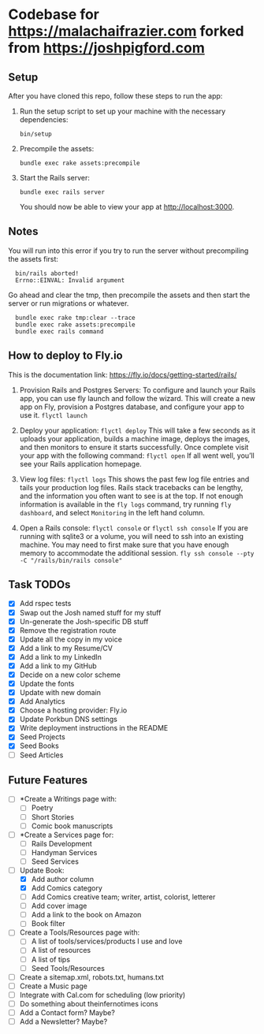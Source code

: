 # Codebase for https://malachaifrazier.com forked from https://joshpigford.com

## Setup

After you have cloned this repo, follow these steps to run the app:

1. Run the setup script to set up your machine with the necessary dependencies:

    ```
    bin/setup
    ```

2. Precompile the assets:

    ```
    bundle exec rake assets:precompile
    ```

3. Start the Rails server:

    ```
    bundle exec rails server
    ```

    You should now be able to view your app at <http://localhost:3000>.

## Notes
  You will run into this error if you try to run the server without precompiling the assets first:

  ```
    bin/rails aborted!
    Errno::EINVAL: Invalid argument
  ```

  Go ahead and clear the tmp, then precompile the assets and then start the server or run migrations or whatever.

  ```
    bundle exec rake tmp:clear --trace
    bundle exec rake assets:precompile
    bundle exec rails command
  ```

## How to deploy to Fly.io
  This is the documentation link: https://fly.io/docs/getting-started/rails/

  1. Provision Rails and Postgres Servers:
    To configure and launch your Rails app, you can use fly launch and follow the wizard. This will create a new app on Fly, provision a Postgres database, and configure your app to use it.
    ```
    flyctl launch
    ```

  2. Deploy your application:
    ```
    flyctl deploy
    ```
    This will take a few seconds as it uploads your application, builds a machine image, deploys the images, and then monitors to ensure it starts successfully. Once complete visit your app with the following command:
    ```
    flyctl open
    ```
    If all went well, you’ll see your Rails application homepage.

  3. View log files:
    ```
    flyctl logs
    ```
    This shows the past few log file entries and tails your production log files.
    Rails stack tracebacks can be lengthy, and the information you often want to see is at the top. If not enough information is available in the `fly logs` command, try running `fly dashboard`, and select `Monitoring` in the left hand column.

  4. Open a Rails console:
    ```
    flyctl console
    ```
    or
    ```
    flyctl ssh console
    ```
    If you are running with sqlite3 or a volume, you will need to ssh into an existing machine. You may need to first make sure that you have enough memory to accommodate the additional session.
    ```
    fly ssh console --pty -C "/rails/bin/rails console"
    ```


## Task TODOs

- [x] Add rspec tests
- [x] Swap out the Josh named stuff for my stuff
- [x] Un-generate the Josh-specific DB stuff
- [x] Remove the registration route
- [x] Update all the copy in my voice
- [x] Add a link to my Resume/CV
- [x] Add a link to my LinkedIn
- [x] Add a link to my GitHub
- [x] Decide on a new color scheme
- [x] Update the fonts
- [x] Update with new domain
- [x] Add Analytics
- [x] Choose a hosting provider: Fly.io
- [x] Update Porkbun DNS settings
- [x] Write deployment instructions in the README
- [x] Seed Projects
- [x] Seed Books
- [ ] Seed Articles

## Future Features

- [ ] *Create a Writings page with:
  - [ ] Poetry
  - [ ] Short Stories
  - [ ] Comic book manuscripts

- [ ] *Create a Services page for:
  - [ ] Rails Development
  - [ ] Handyman Services
  - [ ] Seed Services

- [ ] Update Book:
  - [x] Add author column
  - [x] Add Comics category
  - [ ] Add Comics creative team; writer, artist, colorist, letterer
  - [ ] Add cover image
  - [ ] Add a link to the book on Amazon
  - [ ] Book filter

- [ ] Create a Tools/Resources page with:
  - [ ] A list of tools/services/products I use and love
  - [ ] A list of resources
  - [ ] A list of tips
  - [ ] Seed Tools/Resources

- [ ] Create a sitemap.xml, robots.txt, humans.txt
- [ ] Create a Music page
- [ ] Integrate with Cal.com for scheduling (low priority)
- [ ] Do something about theinfernotimes icons
- [ ] Add a Contact form? Maybe?
- [ ] Add a Newsletter? Maybe?
